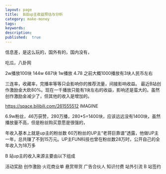 ```yaml
---
layout: page
title:  B战up主收益预估与分析
category: make-money
tags:
keywords:
description:
published:  true
---
```

信息差，是这么玩的，国外有的，国内没有，

吃瓜，八卦网


2w播放100块
144w 687块 1w播放 4.78
之前大概1000播放有3块人民币左右

三连率，收藏率，完播率等等只会影响你的推荐流量，间接影响收益。 
最近B站创作激励金大砍80%。现在一千播放只能有1块左右的收益，影响还是蛮大的。虽然创作激励金减少了，但其他的收入是增加的。

https://space.bilibili.com/261555512
IMAGINE

6.9w粉丝，46万获赞，280万播，280*5=1400块，应该远远没有1400块，虽然播放量不高，但是粉丝购买意愿是很强的，

年收入基本上就是up主的粉丝数
60万粉丝的UP主“老蒋巨靠谱”透露，他做UP主一年，总共赚了不到15万元。UP主FUN科技也曾在粉丝数28万时，公开自己的全年收入为18万多

B 站up主的收入来源主要由以下组成

活动奖励
创作激励
火花商业单
悬赏带货
广告合伙人
知识付费
站外引流
B 站签约
